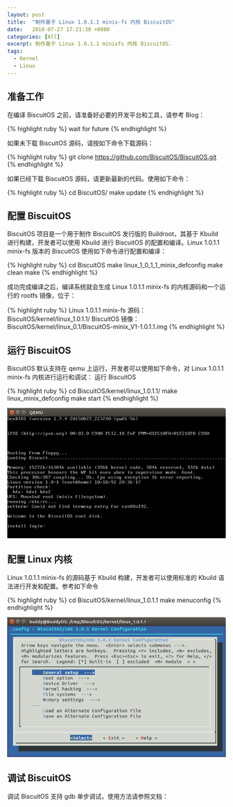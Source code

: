 ```yaml
---
layout: post
title:  "制作基于 Linux 1.0.1.1 minix-fs 内核 BiscuitOS"
date:   2018-07-27 17:21:30 +0800
categories: [All]
excerpt: 制作基于 Linux 1.0.1.1 minixfs 内核 BiscuitOS.
tags:
  - Kernel
  - Linux
---
```


## 准备工作

在编译 BiscuitOS 之前，请准备好必要的开发平台和工具，请参考 Blog：

{% highlight ruby %}
  wait for future
{% endhighlight %}

如果未下载 BiscuitOS 源码，请按如下命令下载源码：

{% highlight ruby %}
git clone https://github.com/BiscuitOS/BiscuitOS.git
{% endhighlight %}

如果已经下载 BiscuitOS 源码，请更新最新的代码。使用如下命令：

{% highlight ruby %}
cd BiscuitOS/
make update
{% endhighlight %}

## 配置 BiscuitOS

BiscuitOS 项目是一个用于制作 BiscuitOS 发行版的 Buildroot，其基于 Kbuild 进行构建，开发者可以使用 Kbuild 进行 BiscuitOS 的配置和编译。Linux 1.0.1.1 minix-fs 版本的 BiscuitOS 使用如下命令进行配置和编译：

{% highlight ruby %}
cd BiscuitOS
make linux_1_0_1_1_minix_defconfig
make clean
make
{% endhighlight %}

成功完成编译之后，编译系统就会生成 Linux 1.0.1.1 minix-fs 的内核源码和一个运行的 rootfs 镜像，位于：

{% highlight ruby %}
Linux 1.0.1.1 minix-fs 源码： BiscuitOS/kernel/linux_1.0.1.1/
BiscuitOS 镜像：  BiscuitOS/kernel/linux_0.1/BiscuitOS-minix_V1-1.0.1.1.img
{% endhighlight %}

## 运行 BiscuitOS

BiscuitOS 默认支持在 qemu 上运行，开发者可以使用如下命令，对 Linux 1.0.1.1 minix-fs 内核进行运行和调试：
运行 BiscuitOS

{% highlight ruby %}
cd BiscuitOS/kernel/linux_1.0.1.1/
make linux_minix_defconfig
make start
{% endhighlight %}

![Running1.0.1.1 minix-fs](https://raw.githubusercontent.com/EmulateSpace/PictureSet/master/BiscuitOS/buildroot/V000021.png)

## 配置 Linux 内核

Linux 1.0.1.1 minix-fs 的源码基于 Kbuild 构建，开发者可以使用标准的 Kbuild 语法进行开发和配置。参考如下命令

{% highlight ruby %}
cd BiscuitOS/kernel/linux_1.0.1.1
make menuconfig
{% endhighlight %}

![menuconfig1.0.1.1 minix-fs](https://raw.githubusercontent.com/EmulateSpace/PictureSet/master/BiscuitOS/buildroot/V000020.png)

## 调试 BiscuitOS

调试 BiscuitOS 支持 gdb 单步调试，使用方法请参照文档：


